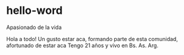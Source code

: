 # hello-word
Apasionado de la vida 

Hola a todo!
Un gusto estar aca, formando parte de esta comunidad, afortunado de estar aca
Tengo 21 años y vivo en Bs. As. Arg.

